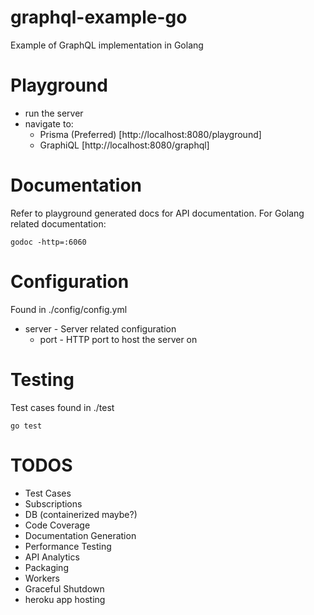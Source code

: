 # graphql-example-go
Example of GraphQL implementation in Golang

# Playground
* run the server
* navigate to:
  * Prisma (Preferred) [http://localhost:8080/playground]
  * GraphiQL [http://localhost:8080/graphql]

# Documentation
Refer to playground generated docs for API documentation.
For Golang related documentation:
```
godoc -http=:6060
```

# Configuration
Found in ./config/config.yml
* server - Server related configuration
  * port - HTTP port to host the server on

# Testing
Test cases found in ./test
```
go test
```

# TODOS
* Test Cases
* Subscriptions
* DB (containerized maybe?)
* Code Coverage
* Documentation Generation
* Performance Testing
* API Analytics
* Packaging
* Workers
* Graceful Shutdown
* heroku app hosting